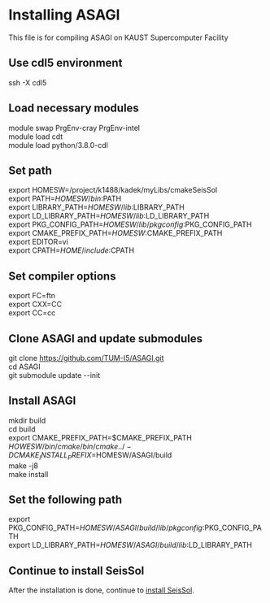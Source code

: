 # Installing ASAGI
This file is for compiling ASAGI on KAUST Supercomputer Facility

## Use cdl5 environment
ssh -X cdl5</br>

## Load necessary modules
module swap PrgEnv-cray PrgEnv-intel</br>
module load cdt</br>
module load python/3.8.0-cdl</br>

## Set path
export HOMESW=/project/k1488/kadek/myLibs/cmakeSeisSol</br>
export PATH=$HOMESW/bin:$PATH</br>
export LIBRARY_PATH=$HOMESW/lib:$LIBRARY_PATH</br>
export LD_LIBRARY_PATH=$HOMESW/lib:$LD_LIBRARY_PATH</br>
export PKG_CONFIG_PATH=$HOMESW/lib/pkgconfig:$PKG_CONFIG_PATH</br>
export CMAKE_PREFIX_PATH=$HOMESW:$CMAKE_PREFIX_PATH</br>
export EDITOR=vi</br>
export CPATH=$HOME/include:$CPATH</br>

## Set compiler options
export FC=ftn</br>
export CXX=CC</br>
export CC=cc</br>

## Clone ASAGI and update submodules
git clone https://github.com/TUM-I5/ASAGI.git</br>
cd ASAGI</br>
git submodule update --init</br>

## Install ASAGI
mkdir build</br>
cd build</br>
export CMAKE_PREFIX_PATH=$CMAKE_PREFIX_PATH</br>
$HOWESW/bin/cmake/bin/cmake ../ -DCMAKE_INSTALL_PREFIX=$HOMESW/ASAGI/build</br>
make -j8</br>
make install</br>

## Set the following path
export PKG_CONFIG_PATH=$HOMESW/ASAGI/build/lib/pkgconfig:$PKG_CONFIG_PATH</br>
export LD_LIBRARY_PATH=$HOMESW/ASAGI/build/lib:$LD_LIBRARY_PATH</br>

## Continue to install SeisSol
After the installation is done, continue to [install SeisSol](https://github.com/palgunadi1993/installSeisSolLocalKAUST-workstation/blob/main/Shaheen.md).



